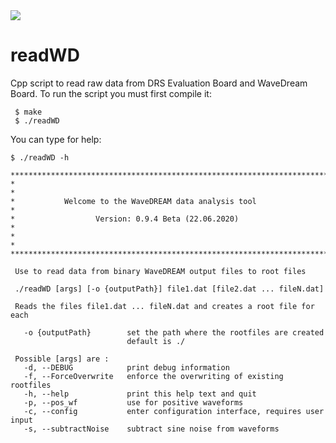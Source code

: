 <a href="https://brinus.github.io/readWD/">
  <img align="center" src="https://github.com/brinus/readWD/actions/workflows/docs.yml/badge.svg" />
</a>

# readWD
Cpp script to read raw data from DRS Evaluation Board and WaveDream Board. To run the script you must first compile it:
```
 $ make
 $ ./readWD
```
You can type for help:
```
$ ./readWD -h

***********************************************************************
*                                                                     *
*           Welcome to the WaveDREAM data analysis tool               *
*                  Version: 0.9.4 Beta (22.06.2020)                   *
*                                                                     *
***********************************************************************

 Use to read data from binary WaveDREAM output files to root files

 ./readWD [args] [-o {outputPath}] file1.dat [file2.dat ... fileN.dat]

 Reads the files file1.dat ... fileN.dat and creates a root file for each

   -o {outputPath}        set the path where the rootfiles are created
                          default is ./

 Possible [args] are : 
   -d, --DEBUG            print debug information
   -f, --ForceOverwrite   enforce the overwriting of existing rootfiles
   -h, --help             print this help text and quit
   -p, --pos_wf           use for positive waveforms
   -c, --config           enter configuration interface, requires user input
   -s, --subtractNoise    subtract sine noise from waveforms
```

